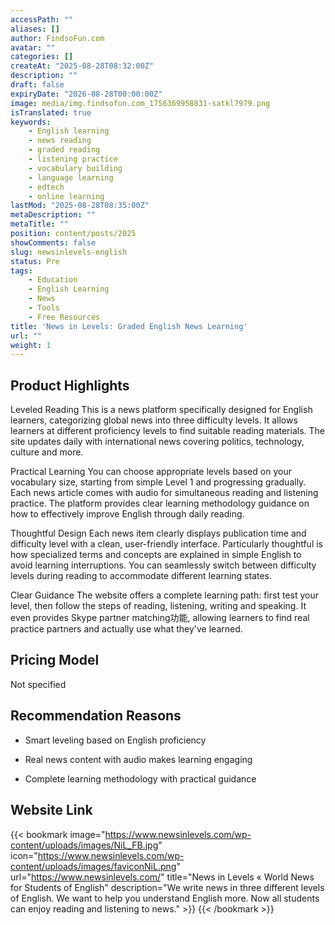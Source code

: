 ```yaml
---
accessPath: ""
aliases: []
author: FindsoFun.com
avatar: ""
categories: []
createAt: "2025-08-28T08:32:00Z"
description: ""
draft: false
expiryDate: "2026-08-28T00:00:00Z"
image: media/img.findsofun.com_1756369958831-satkl7979.png
isTranslated: true
keywords:
    - English learning
    - news reading
    - graded reading
    - listening practice
    - vocabulary building
    - language learning
    - edtech
    - online learning
lastMod: "2025-08-28T08:35:00Z"
metaDescription: ""
metaTitle: ""
position: content/posts/2025
showComments: false
slug: newsinlevels-english
status: Pre
tags:
    - Education
    - English Learning
    - News
    - Tools
    - Free Resources
title: 'News in Levels: Graded English News Learning'
url: ""
weight: 1
---
```

## Product Highlights
Leveled Reading
This is a news platform specifically designed for English learners, categorizing global news into three difficulty levels. It allows learners at different proficiency levels to find suitable reading materials. The site updates daily with international news covering politics, technology, culture and more.

Practical Learning
You can choose appropriate levels based on your vocabulary size, starting from simple Level 1 and progressing gradually. Each news article comes with audio for simultaneous reading and listening practice. The platform provides clear learning methodology guidance on how to effectively improve English through daily reading.

Thoughtful Design
Each news item clearly displays publication time and difficulty level with a clean, user-friendly interface. Particularly thoughtful is how specialized terms and concepts are explained in simple English to avoid learning interruptions. You can seamlessly switch between difficulty levels during reading to accommodate different learning states.

Clear Guidance
The website offers a complete learning path: first test your level, then follow the steps of reading, listening, writing and speaking. It even provides Skype partner matching功能, allowing learners to find real practice partners and actually use what they've learned.

## Pricing Model
<!--more-->Not specified

## Recommendation Reasons
- Smart leveling based on English proficiency

- Real news content with audio makes learning engaging

- Complete learning methodology with practical guidance

## Website Link
{{< bookmark image="https://www.newsinlevels.com/wp-content/uploads/images/NiL_FB.jpg" icon="https://www.newsinlevels.com/wp-content/uploads/images/faviconNiL.png" url="https://www.newsinlevels.com/" title="News in Levels « World News for Students of English" description="We write news in three different levels of English. We want to help you understand English more. Now all students can enjoy reading and listening to news." >}}
{{< /bookmark >}}

